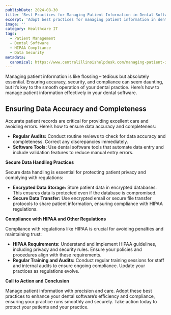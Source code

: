 ```yaml
---
publishDate: 2024-08-30
title: 'Best Practices for Managing Patient Information in Dental Software'
excerpt: 'Adopt best practices for managing patient information in dental software to enhance accuracy, security, and compliance.'
image: ''
category: Healthcare IT
tags:
  - Patient Management
  - Dental Software
  - HIPAA Compliance
  - Data Security
metadata:
  canonical: https://www.centralillinoishelpdesk.com/managing-patient-information
---
```

 
Managing patient information is like flossing – tedious but absolutely essential. Ensuring accuracy, security, and compliance can seem daunting, but it’s key to the smooth operation of your dental practice. Here’s how to manage patient information effectively in your dental software.

## Ensuring Data Accuracy and Completeness 

Accurate patient records are critical for providing excellent care and avoiding errors. Here’s how to ensure data accuracy and completeness:

- **Regular Audits:** Conduct routine reviews to check for data accuracy and completeness. Correct any discrepancies immediately.
- **Software Tools:** Use dental software tools that automate data entry and include validation features to reduce manual entry errors.

**Secure Data Handling Practices**

Secure data handling is essential for protecting patient privacy and complying with regulations:

- **Encrypted Data Storage:** Store patient data in encrypted databases. This ensures data is protected even if the database is compromised.
- **Secure Data Transfer:** Use encrypted email or secure file transfer protocols to share patient information, ensuring compliance with HIPAA regulations.

**Compliance with HIPAA and Other Regulations**

Compliance with regulations like HIPAA is crucial for avoiding penalties and maintaining trust:

- **HIPAA Requirements:** Understand and implement HIPAA guidelines, including privacy and security rules. Ensure your policies and procedures align with these requirements.
- **Regular Training and Audits:** Conduct regular training sessions for staff and internal audits to ensure ongoing compliance. Update your practices as regulations evolve.

**Call to Action and Conclusion**

Manage patient information with precision and care. Adopt these best practices to enhance your dental software’s efficiency and compliance, ensuring your practice runs smoothly and securely. Take action today to protect your patients and your practice.

